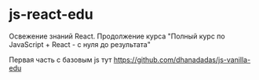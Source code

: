 # js-react-edu
Освежение знаний React. Продолжение курса "Полный курс по JavaScript + React - с нуля до результата"

Первая часть с базовым js тут https://github.com/dhanadadas/js-vanilla-edu
